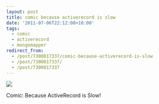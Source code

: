 ```yaml
---
layout: post
title: comic because activerecord is slow
date: '2011-07-06T22:12:00+10:00'
tags:
  - comic
  - activerecord
  - mongomapper
redirect_from:
  - /post/7300017337/comic-because-activerecord-is-slow
  - /post/7300017337/
  - /post/7300017337
---
```


![](/img/posts/old/tumblr_lnwv8teVP01qb7ot5o1_r3_1280.png)

Comic: Because ActiveRecord is Slow!
